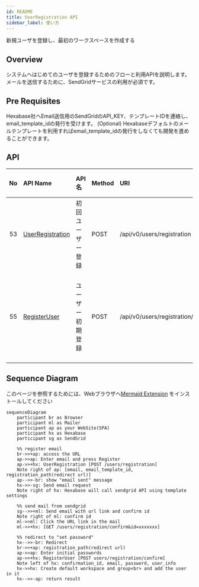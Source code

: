 ```yaml
---
id: README
title: UserRegistration API
sidebar_label: 使い方
---
```


新規ユーザを登録し、最初のワークスペースを作成する

## Overview

システムへはじめてのユーザを登録するためのフローと利用APIを説明します。
メールを送信するために、SendGridサービスの利用が必須です。

## Pre Requisites

Hexabase社へEmail送信用のSendGridのAPI_KEY、テンプレートIDを連絡し、email_template_idの発行を受けます。
(Optional) Hexabaseデフォルトのメールテンプレートを利用すればemail_template_idの発行をしなくても開発を進めることができます。

## API

| No | API Name | API名 | Method | URI | 目的 | version | 画面ID\(display\_id\)への対応 |
| :---: | :--- | :--- | :--- | :--- | :--- | :--- | :--- |
| 53 | [UserRegistration](UserRegistration.md) | 初回ユーザー登録 | POST | /api/v0/users/registration | ユーザーの初期登録用リクエスト | v0 | - |
| 55 | [RegisterUser](RegisterUser.md) | ユーザー初期登録 | POST | /api/v0/users/registration/confirm | ユーザーの初期登録、パスワード登録 | v0 | - |


## Sequence Diagram

このページを参照するためには、Webブラウザへ[Mermaid Extension](https://chrome.google.com/webstore/detail/github-%2B-mermaid/goiiopgdnkogdbjmncgedmgpoajilohe/related) をインストールしてください

```mermaid
sequenceDiagram
    participant br as Browser
    participant ml as Mailer
    participant ap as your WebSite(SPA)
    participant hx as Hexabase
    participant sg as SendGrid

    %% register email
    br->>+ap: access the URL
    ap->>ap: Enter email and press Register
    ap->>+hx: UserRegistration [POST /users/registration]
    Note right of ap: [email, email_template_id, registration_path(redirect url)]
    ap-->>-br: show "email sent" message
    hx->>-sg: Send email request
    Note right of hx: Hexabase will call sendgrid API using template settings
    
    %% send mail from sendgrid
    sg-->>+ml: Send email with url link and confirm id
    Note right of ml: confirm id
    ml->>ml: Click the URL link in the mail
    ml->>+hx: [GET /users/registration/confirm&id=xxxxxxx]
    
    %% redirect to "set password"
    hx-->>-br: Redirect
    br->>+ap: registration_path(redirect url)
    ap->>ap: Enter initial passwords
    ap->>+hx: RegisterUser [POST users/registration/confirm] 
    Note left of hx: confirmation_id, email, password, user_info
    hx->>hx: Create default workspace and group<br> and add the user in it
    hx-->>-ap: return result

```

